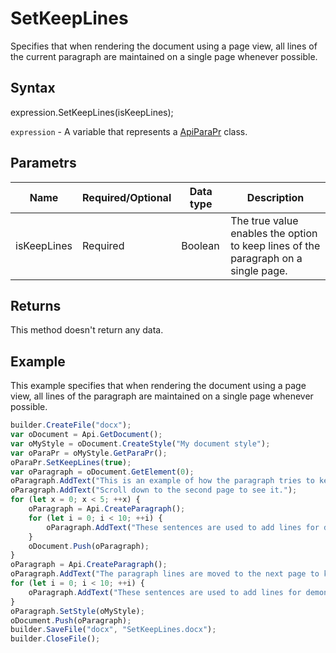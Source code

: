 # SetKeepLines

Specifies that when rendering the document using a page view, all lines of the current paragraph are maintained on a single page whenever possible.

## Syntax

expression.SetKeepLines(isKeepLines);

`expression` - A variable that represents a [ApiParaPr](../ApiParaPr.md) class.

## Parametrs

| **Name** | **Required/Optional** | **Data type** | **Description** |
| ------------- | ------------- | ------------- | ------------- |
| isKeepLines | Required | Boolean | The true value enables the option to keep lines of the paragraph on a single page. |

## Returns

This method doesn't return any data.

## Example

This example specifies that when rendering the document using a page view, all lines of the paragraph are maintained on a single page whenever possible.

```javascript
builder.CreateFile("docx");
var oDocument = Api.GetDocument();
var oMyStyle = oDocument.CreateStyle("My document style");
var oParaPr = oMyStyle.GetParaPr();
oParaPr.SetKeepLines(true);
var oParagraph = oDocument.GetElement(0);
oParagraph.AddText("This is an example of how the paragraph tries to keep lines together. ");
oParagraph.AddText("Scroll down to the second page to see it.");
for (let x = 0; x < 5; ++x) {
	oParagraph = Api.CreateParagraph();
	for (let i = 0; i < 10; ++i) {
		oParagraph.AddText("These sentences are used to add lines for demonstrative purposes. ");
	}
	oDocument.Push(oParagraph);
}
oParagraph = Api.CreateParagraph();
oParagraph.AddText("The paragraph lines are moved to the next page to keep them together. ");
for (let i = 0; i < 10; ++i) {
	oParagraph.AddText("These sentences are used to add lines for demonstrative purposes. ");
}
oParagraph.SetStyle(oMyStyle);
oDocument.Push(oParagraph);
builder.SaveFile("docx", "SetKeepLines.docx");
builder.CloseFile();
```